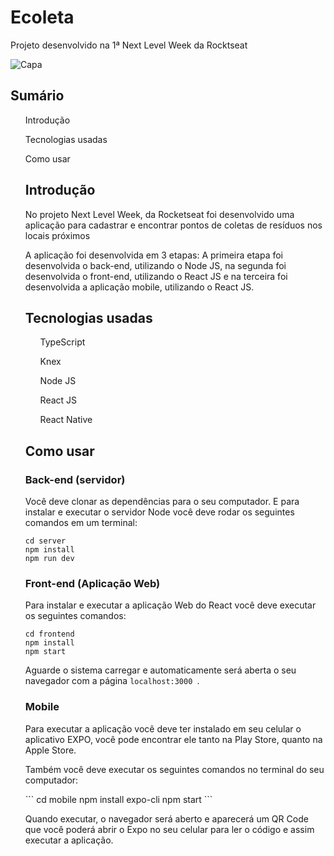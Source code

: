 
<h1> Ecoleta </h1>
<p>Projeto desenvolvido na 1ª Next Level Week da Rocktseat </p>

![Capa](https://user-images.githubusercontent.com/49786548/83972769-6dee3d00-a8b8-11ea-9b7a-508012930e37.jpg)

<h2> Sumário </h2>
<ul> Introdução </ul>
<ul> Tecnologias usadas </ul>
<ul> Como usar
  
<h2> Introdução </h2>
<p> No projeto Next Level Week, da Rocketseat foi desenvolvido uma aplicação para cadastrar e encontrar pontos de coletas de resíduos nos
locais próximos</p>
<p> A aplicação foi desenvolvida em 3 etapas: A primeira etapa foi desenvolvida o back-end, utilizando o Node JS, na segunda foi
desenvolvida o front-end, utilizando o React JS e na terceira foi desenvolvida a aplicação mobile, utilizando o React JS.
  
<h2> Tecnologias usadas </h2>
<ul> TypeScript </ul>
<ul> Knex </ul>
<ul> Node JS </ul>
<ul> React JS </ul>
<ul> React Native </ul>

<h2> Como usar </h2>
<h3> Back-end (servidor) </h3>
<p> Você deve clonar as dependências para o seu computador. E para instalar e executar o servidor Node você deve rodar os seguintes
  comandos em um terminal:</p>
  
  ```
  cd server
  npm install
  npm run dev
  ```
  
 <h3> Front-end (Aplicação Web)</h3>
  <p> Para instalar e executar a aplicação Web do React você deve executar os seguintes comandos:</p>
  
  ```
  cd frontend
  npm install
  npm start
  ```
  Aguarde o sistema carregar e automaticamente será aberta o seu navegador com a página ```localhost:3000 ```.
  
  <h3> Mobile </h3>
  
  <p>Para executar a aplicação você deve ter instalado em seu celular o aplicativo EXPO, você pode encontrar ele tanto na Play Store, quanto na Apple Store.</p>
  <p> Também você deve executar os seguintes comandos no terminal do seu computador: </p>
  ```
  cd mobile
  npm install expo-cli
  npm start
  ```
 <p> Quando executar, o navegador será aberto e aparecerá um QR Code que você poderá abrir o Expo no seu celular para ler o código e assim executar a aplicação.</p>

